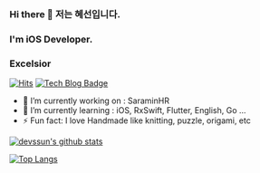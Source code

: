 ### Hi there 👋 저는 혜선입니다.
### I'm iOS Developer.
### Excelsior

[![Hits](https://hits.seeyoufarm.com/api/count/incr/badge.svg?url=https%3A%2F%2Fgithub.com%2Fdevssun%2Fhit-counter)](https://hits.seeyoufarm.com)  [![Tech Blog Badge](http://img.shields.io/badge/-Tech%20blog-black?style=flat-square&logo=github&link=https://zzsza.github.io/)](https://hyesunzzang.tistory.com/)

- 🔭 I’m currently working on : SaraminHR
- 🌱 I’m currently learning : iOS, RxSwift, Flutter, English, Go ...
- ⚡ Fun fact: I love Handmade like knitting, puzzle, origami, etc

  
[![devssun's github stats](https://github-readme-stats.vercel.app/api?username=devssun&show_icons=true)](https://github.com/devssun/github-readme-stats)  


[![Top Langs](https://github-readme-stats.vercel.app/api/top-langs/?username=devssun)](https://github.com/devssun/github-readme-stats)
